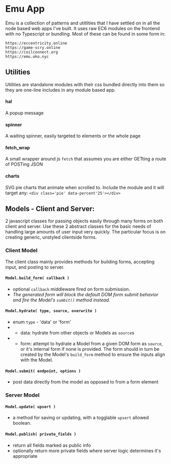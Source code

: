 # Emu App
Emu is a collection of patterns and utitlities that I have settled on in all the node based web apps I've built.
It uses raw EC6 modules on the frontend with no Typescript or bundling.
Most of these can be found in some form in:
```
https://eccentricity.online
https://game-scry.online
https://coilconnect.org
https://emu.oko.nyc
``` 

## Utilities
Utilities are standalone modules with their css bundled directly into them so they are one-line includes in any module based app.

#### hal
A popup message
#### spinner
A waiting spinner, easily targeted to elements or the whole page
#### fetch_wrap
A small wrapper around js `fetch` that assumes you are either GETting a route of POSTing JSON
#### charts
SVG pie charts that animate when scrolled to.  Include the module and it will target any:
`<div class='pie' data-percent'25'></div>`


## Models - Client and Server:
2 javascript classes for passing objects easily through many forms on both client and server.
Use these 2 abstract classes for the basic needs of handling large amounts of user input very quickly.
The particular focus is on creating generic, unstyled clientside forms.

### Client Model
The client class mainly provides methods for building forms, accepting input, and posting to server.

#### `Model.build_form( callback )`
- optional `callback` middleware fired on form submission.
- *The generated form will block the default DOM form submit behavior and fire the Model's `sumbit()` method instead.*

#### `Model.hydrate( type, source, overwrite )`
- enum `type` - 'data' or 'form'
- - data: hydrate from other objects or Models as `source`s
- - form: attempt to hydrate a Model from a given DOM form as `source`, or it's internal form if none is provided.  The form should in turn be created by the Model's `build_form` method to ensure the inputs align with the Model.

#### `Model.submit( endpoint, options )`
- post data directly from the model as opposed to from a form element


### Server Model
#### `Model.update( upsert )`
- a method for saving or updating, with a togglable `upsert` allowed boolean.

#### `Model.publish( private_fields )`
- return all fields marked as public info
- optionally return more private fields where server logic determines it's appropriate

